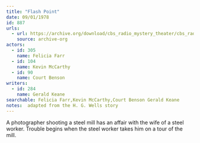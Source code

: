 ```yaml
---
title: "Flash Point"
date: 09/01/1978
id: 887
urls: 
  - url: https://archive.org/download/cbs_radio_mystery_theater/cbs_radio_mystery_theater-0851-0900.zip/cbs_radio_mystery_theater-0851-0900%2Fcbsrmt_0887_flash_point.mp3
    source: archive-org
actors:  
  - id: 305
    name: Felicia Farr  
  - id: 104
    name: Kevin McCarthy  
  - id: 90
    name: Court Benson
writers:  
  - id: 284
    name: Gerald Keane
searchable: Felicia Farr,Kevin McCarthy,Court Benson Gerald Keane
notes:  adapted from the H. G. Wells story
---
```

A photographer shooting a steel mill has an affair with the wife of a steel worker. Trouble begins when the steel worker takes him on a tour of the mill.